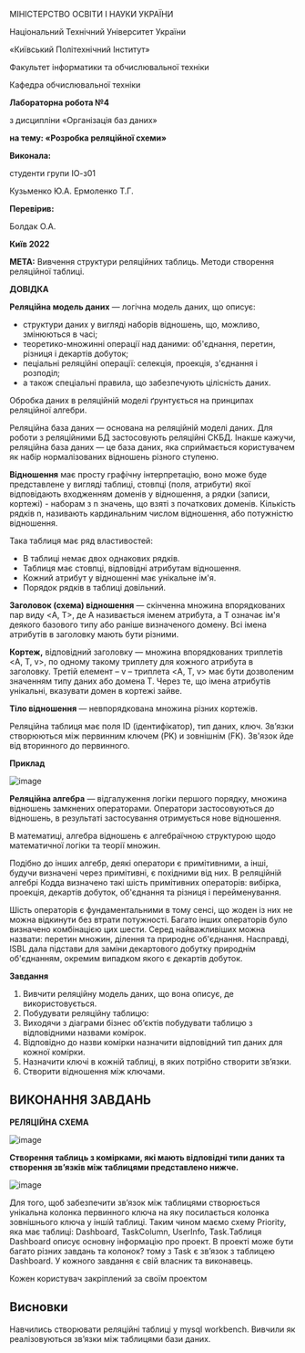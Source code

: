 МІНІСТЕРСТВО ОСВІТИ І НАУКИ УКРАЇНИ

Національний Технічний Університет України

«Київський Політехнічний Інститут»

Факультет інформатики та обчислювальної техніки

Кафедра обчислювальної техніки

**Лабораторна робота №4**

з дисципліни «Організація баз даних»

**на тему: «Розробка реляційної схеми»**

**Виконала:**

студенти групи ІО-з01

Кузьменко Ю.А. Ермоленко Т.Г.

**Перевірив:**

Болдак О.А.





**Київ 2022**

**МЕТА:** Вивчення структури реляційних таблиць. Методи створення реляційної таблиці.

**ДОВІДКА**

**Реляційна модель даних** — логічна модель даних, що описує:

- структури даних у вигляді наборів відношень, що, можливо, змінюються в часі;
- теоретико-множинні операції над даними: об'єднання, перетин, різниця і декартів добуток;
- пеціальні реляційні операції: селекція, проекція, з'єднання і розподіл;
- а також спеціальні правила, що забезпечують цілісність даних.

Обробка даних в реляційній моделі ґрунтується на принципах реляційної алгебри.

Реляційна база даних — основана на реляційній моделі даних. Для роботи з реляційними БД застосовують реляційні СКБД. Інакше кажучи, реляційна база даних — це база даних, яка сприймається користувачем як набір нормалізованих відношень різного ступеню.

**Відношення** має просту графічну інтерпретацію, воно може буде представлене у вигляді таблиці, стовпці (поля, атрибути) якої відповідають входженням доменів у відношення, а рядки (записи, кортежі) - наборам з n значень, що взяті з початкових доменів. Кількість рядків n, називають кардинальним числом відношення, або потужністю відношення.

Така таблиця має ряд властивостей:

- В таблиці немає двох однакових рядків.
- Таблиця має стовпці, відповідні атрибутам відношення.
- Кожний атрибут у відношенні має унікальне ім'я.
- Порядок рядків в таблиці довільний.

**Заголовок (схема) відношення** — скінченна множина впорядкованих пар виду <A, T>, де A називається іменем атрибута, а T означає ім'я деякого базового типу або раніше визначеного домену. Всі імена атрибутів в заголовку мають бути різними.

**Кортеж,** відповідний заголовку — множина впорядкованих триплетів <A, T, v>, по одному такому триплету для кожного атрибута в заголовку. Третій елемент – v – триплета <A, T, v> має бути дозволеним значенням типу даних або домена T. Через те, що імена атрибутів унікальні, вказувати домен в кортежі зайве.

**Тіло відношення** — невпорядкована множина різних кортежів.

Реляційна таблиця має поля ID (ідентифікатор), тип даних, ключ. Зв’язки створюються між первинним ключем (PK) и зовнішнім (FK). Зв'язок йде від вторинного до первинного.

**Приклад**

![image](https://user-images.githubusercontent.com/97729272/167458921-bb78d14e-07a0-4cb2-b155-c1763d0b3939.png)

 
**Реляційна алгебра** — відгалуження логіки першого порядку, множина відношень замкнених операторами. Оператори застосовуються до відношень, в результаті застосування отримується нове відношення.

В математиці, алгебра відношень є алгебраїчною структурою щодо математичної логіки та теорії множин.

Подібно до інших алгебр, деякі оператори є примітивними, а інші, будучи визначені через примітивні, є похідними від них. В реляційній алгебрі Кодда визначено такі шість примітивних операторів: вибірка, проекція, декартів добуток, об'єднання та різниця і перейменування.

Шість операторів є фундаментальними в тому сенсі, що жоден із них не можна відкинути без втрати потужності. Багато інших операторів було визначено комбінацією цих шести. Серед найважливіших можна назвати: перетин множин, ділення та природнє об'єднання. Насправді, ISBL дала підстави для заміни декартового добутку природнім об'єднанням, окремим випадком якого є декартів добуток.

**Завдання**

1. Вивчити реляційну модель даних, що вона описує, де використовується.
2. Побудувати реляційну таблицю:
3. Виходячи з діаграми бізнес об’єктів побудувати таблицю з відповідними назвами комірок.
4. Відповідно до назви комірки назначити відповідний тип даних для кожної комірки.
5. Назначити ключі в кожній таблиці, в яких потрібно створити зв’язки.
6. Створити відношення між ключами.

## ВИКОНАННЯ ЗАВДАНЬ

**РЕЛЯЦІЙНА СХЕМА**

![image](https://user-images.githubusercontent.com/97729272/167458937-dd200442-7465-4d0a-bdb9-37a15294d372.png)

 
**Створення таблиць з комірками, які мають відповідні типи даних та створення зв’язків між таблицями представлено нижче.**

![image](https://user-images.githubusercontent.com/97729272/167458953-4ff675a1-a2b0-428a-a76e-e677fcbc2c16.png)

 
Для того, щоб забезпечити зв’язок між таблицями створюється унікальна колонка первинного ключа на яку посилається колонка зовнішнього ключа у іншій таблиці.
Таким чином маємо схему Priority, яка має таблиці: Dashboard, TaskColumn, UserInfo, Task.Таблиця Dashboard описує основну інформацію про проект. В проекті може бути багато різних завдань та колонок? тому з Task є зв’язок з таблицею Dashboard. У кожного завдання є свій власник та виконавець.

Кожен користувач закріплений за своїм проектом
 
## Висновки

Навчились створювати реляційні таблиці у mysql workbench. Вивчили як реалізовуються зв’язки між таблицями бази даних.
 
